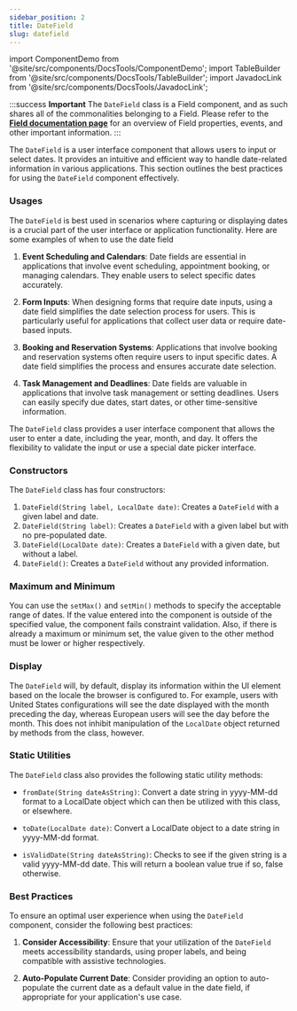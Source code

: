 ```yaml
---
sidebar_position: 2
title: DateField
slug: datefield
---
```


import ComponentDemo from '@site/src/components/DocsTools/ComponentDemo';
import TableBuilder from '@site/src/components/DocsTools/TableBuilder';
import JavadocLink from '@site/src/components/DocsTools/JavadocLink';

<JavadocLink type="engine" location="org/dwcj/component/field/DateField"/>

:::success **Important**
The `DateField` class is a Field component, and as such shares all of the commonalities belonging to a Field. Please refer to the **[Field documentation page](/docs/components/fields)** for an overview of Field properties, events, and other important information.
:::

The `DateField` is a user interface component that allows users to input or select dates. It provides an intuitive and efficient way to handle date-related information in various applications. This section outlines the best practices for using the `DateField` component effectively.

### Usages

The `DateField` is best used in scenarios where capturing or displaying dates is a crucial part of the user interface or application functionality. Here are some examples of when to use the date field

1. **Event Scheduling and Calendars**: Date fields are essential in applications that involve event scheduling, appointment booking, or managing calendars. They enable users to select specific dates accurately.

2. **Form Inputs**: When designing forms that require date inputs, using a date field simplifies the date selection process for users. This is particularly useful for applications that collect user data or require date-based inputs.

3. **Booking and Reservation Systems**: Applications that involve booking and reservation systems often require users to input specific dates. A date field simplifies the process and ensures accurate date selection.

4. **Task Management and Deadlines**: Date fields are valuable in applications that involve task management or setting deadlines. Users can easily specify due dates, start dates, or other time-sensitive information.

The `DateField` class provides a user interface component that allows the user to enter a date, including the year, month, and day. It offers the flexibility to validate the input or use a special date picker interface.

### Constructors

The `DateField` class has four constructors:

1. `DateField(String label, LocalDate date)`: Creates a `DateField` with a given label and date.
2. `DateField(String label)`: Creates a `DateField` with a given label but with no pre-populated date.
3. `DateField(LocalDate date)`: Creates a `DateField` with a given date, but without a label.
4. `DateField()`: Creates a `DateField` without any provided information.

### Maximum and Minimum

You can use the `setMax()` and `setMin()` methods to specify the acceptable range of dates. If the value entered into the component is outside of the specified value, the component fails constraint validation. Also, if there is already a maximum or minimum set, the value given to the other method must be lower or higher respectively.

### Display

The `DateField` will, by default, display its information within the UI element based on the locale the browser is configured to. For example, users with United States configurations will see the date displayed with the month preceding the day, whereas European users will see the day before the month. This does not inhibit manipulation of the `LocalDate` object returned by methods from the class, however.

### Static Utilities 

The `DateField` class also provides the following static utility methods:

- `fromDate(String dateAsString)`: Convert a date string in yyyy-MM-dd format to a LocalDate object which can then be utilized with this class, or elsewhere.

- `toDate(LocalDate date)`: Convert a LocalDate object to a date string in yyyy-MM-dd format.

- `isValidDate(String dateAsString)`: Checks to see if the given string is a valid yyyy-MM-dd date. This will return a boolean value true if so, false otherwise.

### Best Practices

To ensure an optimal user experience when using the `DateField` component, consider the following best practices:

1. **Consider Accessibility**: Ensure that your utilization of the `DateField` meets accessibility standards, using proper labels, and being compatible with assistive technologies.

2. **Auto-Populate Current Date**: Consider providing an option to auto-populate the current date as a default value in the date field, if appropriate for your application's use case.